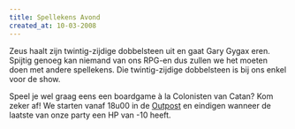 ```yaml
---
title: Spellekens Avond
created_at: 10-03-2008
---
```


Zeus haalt zijn twintig-zijdige dobbelsteen uit en gaat Gary Gygax eren. Spijtig genoeg kan niemand van ons RPG-en dus zullen we het moeten doen met andere spellekens. Die twintig-zijdige dobbelsteen is bij ons enkel voor de show.

Speel je wel graag eens een boardgame à la Colonisten van Catan? Kom zeker af! We starten vanaf 18u00 in de [Outpost](https://snipurl.com/21c9w) en eindigen wanneer de laatste van onze party een HP van -10 heeft.
